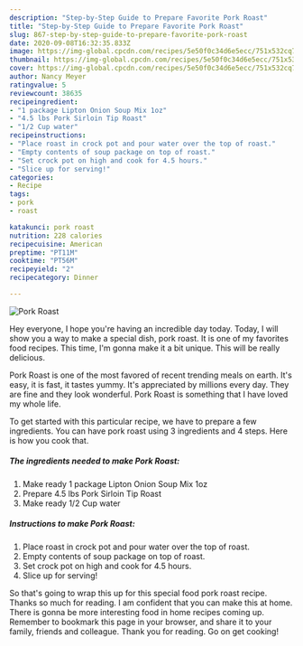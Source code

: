 ```yaml
---
description: "Step-by-Step Guide to Prepare Favorite Pork Roast"
title: "Step-by-Step Guide to Prepare Favorite Pork Roast"
slug: 867-step-by-step-guide-to-prepare-favorite-pork-roast
date: 2020-09-08T16:32:35.833Z
image: https://img-global.cpcdn.com/recipes/5e50f0c34d6e5ecc/751x532cq70/pork-roast-recipe-main-photo.jpg
thumbnail: https://img-global.cpcdn.com/recipes/5e50f0c34d6e5ecc/751x532cq70/pork-roast-recipe-main-photo.jpg
cover: https://img-global.cpcdn.com/recipes/5e50f0c34d6e5ecc/751x532cq70/pork-roast-recipe-main-photo.jpg
author: Nancy Meyer
ratingvalue: 5
reviewcount: 38635
recipeingredient:
- "1 package Lipton Onion Soup Mix 1oz"
- "4.5 lbs Pork Sirloin Tip Roast"
- "1/2 Cup water"
recipeinstructions:
- "Place roast in crock pot and pour water over the top of roast."
- "Empty contents of soup package on top of roast."
- "Set crock pot on high and cook for 4.5 hours."
- "Slice up for serving!"
categories:
- Recipe
tags:
- pork
- roast

katakunci: pork roast 
nutrition: 228 calories
recipecuisine: American
preptime: "PT11M"
cooktime: "PT56M"
recipeyield: "2"
recipecategory: Dinner

---
```



![Pork Roast](https://img-global.cpcdn.com/recipes/5e50f0c34d6e5ecc/751x532cq70/pork-roast-recipe-main-photo.jpg)

Hey everyone, I hope you're having an incredible day today. Today, I will show you a way to make a special dish, pork roast. It is one of my favorites food recipes. This time, I'm gonna make it a bit unique. This will be really delicious.

Pork Roast is one of the most favored of recent trending meals on earth. It's easy, it is fast, it tastes yummy. It's appreciated by millions every day. They are fine and they look wonderful. Pork Roast is something that I have loved my whole life.




To get started with this particular recipe, we have to prepare a few ingredients. You can have pork roast using 3 ingredients and 4 steps. Here is how you cook that.

<!--inarticleads1-->

##### The ingredients needed to make Pork Roast:

1. Make ready 1 package Lipton Onion Soup Mix 1oz
1. Prepare 4.5 lbs Pork Sirloin Tip Roast
1. Make ready 1/2 Cup water




<!--inarticleads2-->

##### Instructions to make Pork Roast:

1. Place roast in crock pot and pour water over the top of roast.
1. Empty contents of soup package on top of roast.
1. Set crock pot on high and cook for 4.5 hours.
1. Slice up for serving!




So that's going to wrap this up for this special food pork roast recipe. Thanks so much for reading. I am confident that you can make this at home. There is gonna be more interesting food in home recipes coming up. Remember to bookmark this page in your browser, and share it to your family, friends and colleague. Thank you for reading. Go on get cooking!

